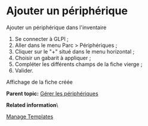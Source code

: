 Ajouter un périphérique
=======================

Ajouter un périphérique dans l'inventaire

1.  Se connecter à GLPI ;
2.  Aller dans le menu Parc \> Périphériques ;
3.  Cliquer sur le "+" situé dans le menu horizontal ;
4.  Choisir un gabarit à appliquer ;
5.  Compléter les différents champs de la fiche vierge ;
6.  Valider.

Affichage de la fiche créée

**Parent topic:** [Gérer les
périphériques](../glpi/inventory_peripheral.html "Les périphériques se gèrent depuis le menu Parc > Périphériques")

**Related information**\

[Manage Templates](template.html "Manage templates in GLPI")
